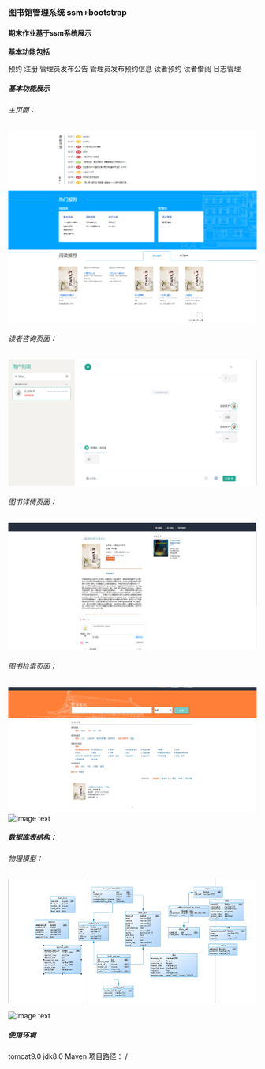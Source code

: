 
### 图书馆管理系统 ssm+bootstrap

#### 期末作业基于ssm系统展示

**基本功能包括**

预约
注册
管理员发布公告
管理员发布预约信息
读者预约
读者借阅
日志管理

##### 基本功能展示

###### 主页面：

![img.png](.asserts/img.png)

###### 读者咨询页面：

![img_1.png](.asserts/img_1.png)

###### 图书详情页面：

![img_2.png](.asserts/img_2.png)

###### 图书检索页面：

![img_3.png](.asserts/img_3.png)
![Image text](https://github.com/byescoding/librarySystem/blob/master/library_images/QQ%E6%88%AA%E5%9B%BE20200702133500.png)

##### 数据库表结构：

###### 物理模型：

![img.png](.asserts/img6.png)

![Image text](https://github.com/byescoding/librarySystem/blob/master/library_images/QQ%E6%88%AA%E5%9B%BE20200702133924.png)

##### 使用环境

tomcat9.0 
jdk8.0 
Maven
项目路径： /

